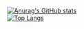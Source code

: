 <!-- <center> -->
[![Anurag's GitHub stats](https://github-readme-stats.vercel.app/api?username=kendfss)](https://github.com/anuraghazra/github-readme-stats)  
[![Top Langs](https://github-readme-stats.vercel.app/api/top-langs/?username=kendfss)](https://github.com/anuraghazra/github-readme-stats)  
<!-- </center> -->
